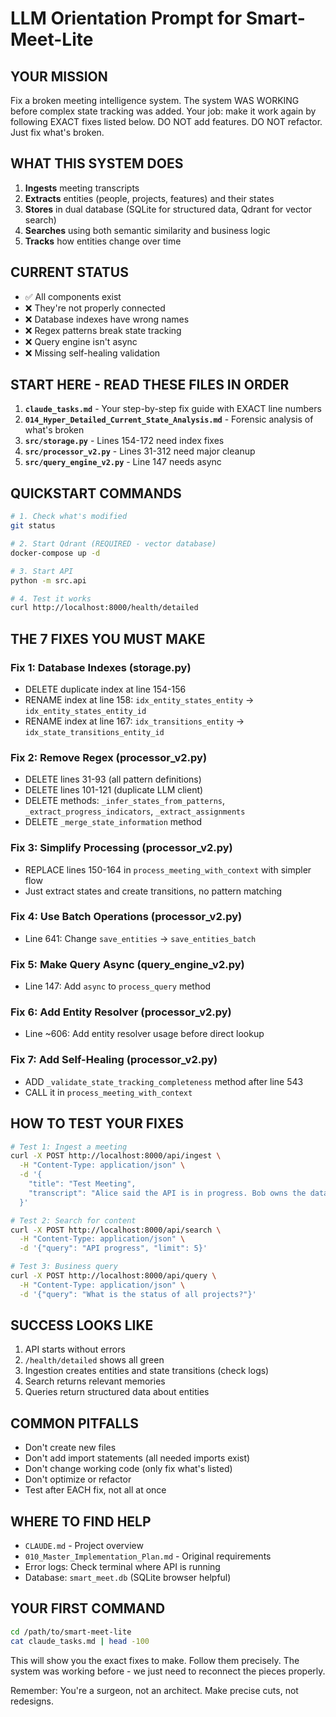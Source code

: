 # LLM Orientation Prompt for Smart-Meet-Lite

## YOUR MISSION
Fix a broken meeting intelligence system. The system WAS WORKING before complex state tracking was added. Your job: make it work again by following EXACT fixes listed below. DO NOT add features. DO NOT refactor. Just fix what's broken.

## WHAT THIS SYSTEM DOES
1. **Ingests** meeting transcripts
2. **Extracts** entities (people, projects, features) and their states
3. **Stores** in dual database (SQLite for structured data, Qdrant for vector search)
4. **Searches** using both semantic similarity and business logic
5. **Tracks** how entities change over time

## CURRENT STATUS
- ✅ All components exist
- ❌ They're not properly connected
- ❌ Database indexes have wrong names
- ❌ Regex patterns break state tracking
- ❌ Query engine isn't async
- ❌ Missing self-healing validation

## START HERE - READ THESE FILES IN ORDER

1. **`claude_tasks.md`** - Your step-by-step fix guide with EXACT line numbers
2. **`014_Hyper_Detailed_Current_State_Analysis.md`** - Forensic analysis of what's broken
3. **`src/storage.py`** - Lines 154-172 need index fixes
4. **`src/processor_v2.py`** - Lines 31-312 need major cleanup
5. **`src/query_engine_v2.py`** - Line 147 needs async

## QUICKSTART COMMANDS

```bash
# 1. Check what's modified
git status

# 2. Start Qdrant (REQUIRED - vector database)
docker-compose up -d

# 3. Start API
python -m src.api

# 4. Test it works
curl http://localhost:8000/health/detailed
```

## THE 7 FIXES YOU MUST MAKE

### Fix 1: Database Indexes (storage.py)
- DELETE duplicate index at line 154-156
- RENAME index at line 158: `idx_entity_states_entity` → `idx_entity_states_entity_id`
- RENAME index at line 167: `idx_transitions_entity` → `idx_state_transitions_entity_id`

### Fix 2: Remove Regex (processor_v2.py)
- DELETE lines 31-93 (all pattern definitions)
- DELETE lines 101-121 (duplicate LLM client)
- DELETE methods: `_infer_states_from_patterns`, `_extract_progress_indicators`, `_extract_assignments`
- DELETE `_merge_state_information` method

### Fix 3: Simplify Processing (processor_v2.py)
- REPLACE lines 150-164 in `process_meeting_with_context` with simpler flow
- Just extract states and create transitions, no pattern matching

### Fix 4: Use Batch Operations (processor_v2.py)
- Line 641: Change `save_entities` → `save_entities_batch`

### Fix 5: Make Query Async (query_engine_v2.py)
- Line 147: Add `async` to `process_query` method

### Fix 6: Add Entity Resolver (processor_v2.py)
- Line ~606: Add entity resolver usage before direct lookup

### Fix 7: Add Self-Healing (processor_v2.py)
- ADD `_validate_state_tracking_completeness` method after line 543
- CALL it in `process_meeting_with_context`

## HOW TO TEST YOUR FIXES

```bash
# Test 1: Ingest a meeting
curl -X POST http://localhost:8000/api/ingest \
  -H "Content-Type: application/json" \
  -d '{
    "title": "Test Meeting",
    "transcript": "Alice said the API is in progress. Bob owns the database."
  }'

# Test 2: Search for content
curl -X POST http://localhost:8000/api/search \
  -H "Content-Type: application/json" \
  -d '{"query": "API progress", "limit": 5}'

# Test 3: Business query
curl -X POST http://localhost:8000/api/query \
  -H "Content-Type: application/json" \
  -d '{"query": "What is the status of all projects?"}'
```

## SUCCESS LOOKS LIKE
1. API starts without errors
2. `/health/detailed` shows all green
3. Ingestion creates entities and state transitions (check logs)
4. Search returns relevant memories
5. Queries return structured data about entities

## COMMON PITFALLS
- Don't create new files
- Don't add import statements (all needed imports exist)
- Don't change working code (only fix what's listed)
- Don't optimize or refactor
- Test after EACH fix, not all at once

## WHERE TO FIND HELP
- `CLAUDE.md` - Project overview
- `010_Master_Implementation_Plan.md` - Original requirements
- Error logs: Check terminal where API is running
- Database: `smart_meet.db` (SQLite browser helpful)

## YOUR FIRST COMMAND
```bash
cd /path/to/smart-meet-lite
cat claude_tasks.md | head -100
```

This will show you the exact fixes to make. Follow them precisely. The system was working before - we just need to reconnect the pieces properly.

Remember: You're a surgeon, not an architect. Make precise cuts, not redesigns.